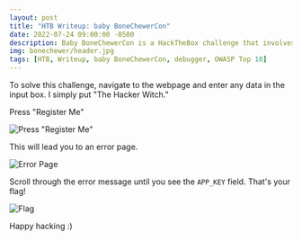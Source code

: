```yaml
---
layout: post
title: "HTB Writeup: baby BoneChewerCon"
date: 2022-07-24 09:00:00 -0500
description: Baby BoneChewerCon is a HackTheBox challenge that involves parsing information from a debugger.
img: bonechewer/header.jpg
tags: [HTB, Writeup, baby BoneChewerCon, debugger, OWASP Top 10]
---
```


To solve this challenge, navigate to the webpage and enter any data in the input box. I simply put "The Hacker Witch."

Press "Register Me"

![Press "Register Me"]({{site.baseurl}}/assets/img/bonechewer/input-bb-bonechewer.png)


This will lead you to an error page. 

![Error Page]({{site.baseurl}}/assets/img/bonechewer/error-bb-bonechewer.png)

Scroll through the error message until you see the `APP_KEY` field. That's your flag! 

![Flag]({{site.baseurl}}/assets/img/bonechewer/flag-bb-bonechewer.png)

Happy hacking :) 



